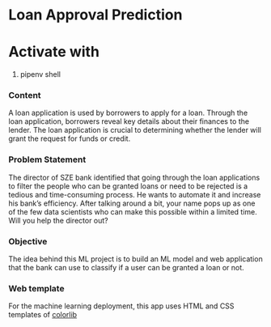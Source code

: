 # Loan Approval Prediction

# Activate with

1. pipenv shell

### Content
A loan application is used by borrowers to apply for a loan. Through the loan application, borrowers reveal key details about their finances to the lender. The loan application is crucial to determining whether the lender will grant the request for funds or credit.

### Problem Statement
The director of SZE bank identified that going through the loan applications to filter the people who can be granted loans or need to be rejected is a tedious and time-consuming process. He wants to automate it and increase his bank’s efficiency. After talking around a bit, your name pops up as one of the few data scientists who can make this possible within a limited time. Will you help the director out? 

### Objective
The idea behind this ML project is to build an ML model and web application that the bank can use to classify if a user can be granted a loan or not.

### Web template
For the machine learning deployment, this app uses HTML and CSS templates of [colorlib](https://colorlib.com/wp/template/colorlib-regform-7/)
